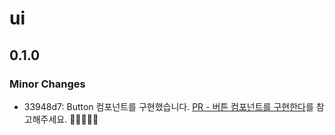 # ui

## 0.1.0

### Minor Changes

- 33948d7: Button 컴포넌트를 구현했습니다.
  [PR - 버튼 컴포넌트를 구현한다](https://github.com/seeyouletter/seeyouletter-fe/pull/20)를 참고해주세요. 🙆🏻🙆🏻‍♀️
